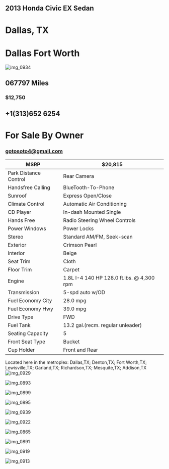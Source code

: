 ## 2013 Honda Civic EX Sedan 
# Dallas, TX 
# Dallas Fort Worth 

![img_0934](https://user-images.githubusercontent.com/15620108/48378098-58417300-e695-11e8-87b9-549b4f0439fb.jpg)

## 067797 Miles 
### $12,750
## +1(313)652 6254
# For Sale By Owner
### gotosoto4@gmail.com

|MSRP| $20,815|
|----|--------|
|Park Distance Control| Rear Camera|
|Handsfree Calling| BlueTooth-To-Phone| 
|Sunroof| Express Open/Close|
|Climate Control| Automatic Air Conditioning| 
|CD Player| In-dash Mounted Single|
|Hands Free|Radio Steering Wheel Controls| 
|Power Windows|Power Locks|
|Stereo|Standard AM/FM, Seek-scan|
|Exterior| Crimson Pearl| 
|Interior| Beige|
|Seat Trim| Cloth|
|Floor Trim| Carpet| 
|Engine| 1.8L I-4 140 HP 128.0 ft.lbs. @ 4,300 rpm| 
|Transmission| 5-spd auto w/OD|
|Fuel Economy City| 28.0 mpg|
|Fuel Economy Hwy| 39.0 mpg|
|Drive Type| FWD|
|Fuel Tank| 13.2 gal.(recm. regular unleader)|
|Seating Capacity| 5|
|Front Seat Type| Bucket|
|Cup Holder| Front and Rear|


Located here in the metroplex: Dallas,TX; Denton,TX; Fort Worth,TX; Lewisville,TX; Garland,TX; Richardson,TX; Mesquite,TX; Addison,TX
![img_0929](https://user-images.githubusercontent.com/15620108/48378302-dc93f600-e695-11e8-81ac-9b98d6f37ebb.jpg)

![img_0893](https://user-images.githubusercontent.com/15620108/48378373-051bf000-e696-11e8-950f-9c498bd1a4b6.jpg)

![img_0899](https://user-images.githubusercontent.com/15620108/48378493-693eb400-e696-11e8-991c-2950884d0e36.jpg)

![img_0895](https://user-images.githubusercontent.com/15620108/48378565-aa36c880-e696-11e8-9361-e92bec201a44.jpg)

![img_0939](https://user-images.githubusercontent.com/15620108/48378588-c470a680-e696-11e8-8348-2b87198f1bf3.jpg)

![img_0922](https://user-images.githubusercontent.com/15620108/48378713-2af5c480-e697-11e8-9659-91cd7e7164d7.jpg)

![img_0865](https://user-images.githubusercontent.com/15620108/48378789-655f6180-e697-11e8-8c6e-a8ebd1ed8068.jpg)

![img_0891](https://user-images.githubusercontent.com/15620108/48378825-9344a600-e697-11e8-8311-547cc2dbdc57.jpg)

![img_0919](https://user-images.githubusercontent.com/15620108/48378855-b2433800-e697-11e8-9b68-68db0b16020a.jpg)

![img_0913](https://user-images.githubusercontent.com/15620108/48378882-d43cba80-e697-11e8-8b60-a22cc12bac85.jpg)
